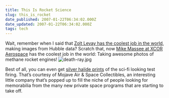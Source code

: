```yaml
---
title: This Is Rocket Science
slug: this_is_rocket
date_published: 2007-01-22T06:34:02.000Z
date_updated: 2007-01-22T06:34:02.000Z
tags: tech
---
```


Wait, remember when I said that [Zolt Levay has the coolest job in the world](http://www.dashes.com/anil/2006/12/18/zolt_levay_the_), making images from Hubble data? Scratch that, now [Mike Massee at XCOR Aerospace](http://www.xcor.com/gallery/main.php?g2_itemId=1302) has the coolest job in the world: Taking awesome photos of methane rocket engines!
![death-ray.jpg](http://www.dashes.com/anil/images/death-ray.jpg)

Best of all, you can even get [silver halide prints](http://www.mojaveairandspace.com/products/XCORsilverprints.html) of the sci-fi looking test firing. That’s courtesy of Mojave Air & Space Collectibles, an interesting little company that’s popped up to fill the niche of people looking for memorabilia from the many new private space programs that are starting to take off.
